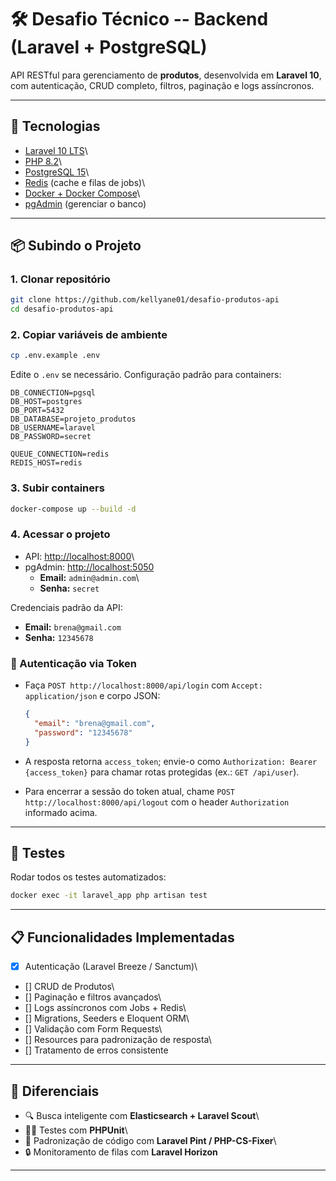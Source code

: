 # 🛠️ Desafio Técnico -- Backend (Laravel + PostgreSQL)

API RESTful para gerenciamento de **produtos**, desenvolvida em
**Laravel 10**, com autenticação, CRUD completo, filtros, paginação e
logs assíncronos.

------------------------------------------------------------------------

## 🚀 Tecnologias

-   [Laravel 10 LTS](https://laravel.com/)\
-   [PHP 8.2](https://www.php.net/releases/8.2/)\
-   [PostgreSQL 15](https://www.postgresql.org/)\
-   [Redis](https://redis.io/) (cache e filas de jobs)\
-   [Docker + Docker Compose](https://www.docker.com/)\
-   [pgAdmin](https://www.pgadmin.org/) (gerenciar o banco)

------------------------------------------------------------------------

## 📦 Subindo o Projeto

### 1. Clonar repositório

``` sh
git clone https://github.com/kellyane01/desafio-produtos-api
cd desafio-produtos-api
```

### 2. Copiar variáveis de ambiente

``` sh
cp .env.example .env
```

Edite o `.env` se necessário. Configuração padrão para containers:

``` env
DB_CONNECTION=pgsql
DB_HOST=postgres
DB_PORT=5432
DB_DATABASE=projeto_produtos
DB_USERNAME=laravel
DB_PASSWORD=secret

QUEUE_CONNECTION=redis
REDIS_HOST=redis
```

### 3. Subir containers

``` sh
docker-compose up --build -d
```

### 4. Acessar o projeto

-   API: <http://localhost:8000>\
-   pgAdmin: <http://localhost:5050>
    -   **Email:** `admin@admin.com`\
    -   **Senha:** `secret`

Credenciais padrão da API:

-   **Email:** `brena@gmail.com`
-   **Senha:** `12345678`

### 🔐 Autenticação via Token

-   Faça `POST http://localhost:8000/api/login` com `Accept: application/json` e corpo JSON:

    ```json
    {
      "email": "brena@gmail.com",
      "password": "12345678"
    }
    ```

-   A resposta retorna `access_token`; envie-o como `Authorization: Bearer {access_token}` para chamar rotas protegidas (ex.: `GET /api/user`).
-   Para encerrar a sessão do token atual, chame `POST http://localhost:8000/api/logout` com o header `Authorization` informado acima.

------------------------------------------------------------------------

## 🧪 Testes

Rodar todos os testes automatizados:

``` sh
docker exec -it laravel_app php artisan test
```

------------------------------------------------------------------------

## 📋 Funcionalidades Implementadas

-   [x] Autenticação (Laravel Breeze / Sanctum)\
-   [] CRUD de Produtos\
-   [] Paginação e filtros avançados\
-   [] Logs assíncronos com Jobs + Redis\
-   [] Migrations, Seeders e Eloquent ORM\
-   [] Validação com Form Requests\
-   [] Resources para padronização de resposta\
-   [] Tratamento de erros consistente

------------------------------------------------------------------------

## 🌟 Diferenciais

-   🔍 Busca inteligente com **Elasticsearch + Laravel Scout**\
-   🧑‍🔬 Testes com **PHPUnit**\
-   📏 Padronização de código com **Laravel Pint / PHP-CS-Fixer**\
-   🔒 Monitoramento de filas com **Laravel Horizon**

------------------------------------------------------------------------
